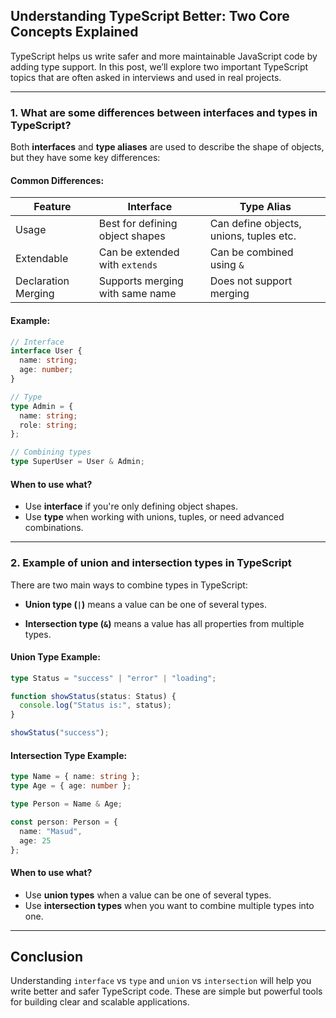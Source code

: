 ## Understanding TypeScript Better: Two Core Concepts Explained

TypeScript helps us write safer and more maintainable JavaScript code by adding type support. In this post, we’ll explore two important TypeScript topics that are often asked in interviews and used in real projects.

---

### 1. What are some differences between **interfaces** and **types** in TypeScript?

Both **interfaces** and **type aliases** are used to describe the shape of objects, but they have some key differences:

#### Common Differences:

| Feature            | Interface                              | Type Alias                             |
|--------------------|-----------------------------------------|----------------------------------------|
| Usage              | Best for defining object shapes         | Can define objects, unions, tuples etc.|
| Extendable         | Can be extended with `extends`          | Can be combined using `&`              |
| Declaration Merging| Supports merging with same name         | Does not support merging               |

#### Example:

```ts
// Interface
interface User {
  name: string;
  age: number;
}

// Type
type Admin = {
  name: string;
  role: string;
};

// Combining types
type SuperUser = User & Admin;
```

#### When to use what?

- Use **interface** if you're only defining object shapes.
- Use **type** when working with unions, tuples, or need advanced combinations.

---

### 2. Example of **union** and **intersection** types in TypeScript

There are two main ways to combine types in TypeScript:

- **Union type (`|`)** means a value can be one of several types.

- **Intersection type (`&`)** means a value has all properties from multiple types.

#### Union Type Example:
```ts
type Status = "success" | "error" | "loading";

function showStatus(status: Status) {
  console.log("Status is:", status);
}

showStatus("success");
```

#### Intersection Type Example:
```ts
type Name = { name: string };
type Age = { age: number };

type Person = Name & Age;

const person: Person = {
  name: "Masud",
  age: 25
};
```

#### When to use what?
- Use **union types** when a value can be one of several types.
- Use **intersection types** when you want to combine multiple types into one.

---

## Conclusion

Understanding `interface` vs `type` and `union` vs `intersection` will help you write better and safer TypeScript code. These are simple but powerful tools for building clear and scalable applications.
